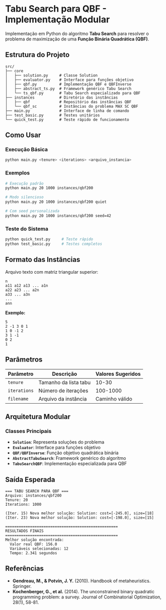 # Tabu Search para QBF - Implementação Modular

Implementação em Python do algoritmo **Tabu Search** para resolver o problema de maximização de uma **Função Binária Quadrática (QBF)**.

## Estrutura do Projeto

```
src/
├── core
│	├── solution.py     # Classe Solution
│	├── evaluator.py    # Interface para funções objetivo
│	├── qbf.py          # Implementação QBF e QBFInverse
│	├── abstract_ts.py  # Framework genérico Tabu Search
│	└── ts_qbf.py       # Tabu Search especializado para QBF
├── instances			# Diretório das instâncias
│	├── qbf				# Repositório das instâncias QBF
│	└── qbf_sc			# Instâncias do problema MAX SC QBF
├── main.py             # Interface de linha de comando
├── test_basic.py       # Testes unitários
└── quick_test.py       # Teste rápido de funcionamento
```

## Como Usar

### Execução Básica
```bash
python main.py <tenure> <iterations> <arquivo_instancia>
```

### Exemplos
```bash
# Execução padrão
python main.py 20 1000 instances/qbf200

# Modo silencioso
python main.py 20 1000 instances/qbf200 quiet

# Com seed personalizada
python main.py 20 1000 instances/qbf200 seed=42
```

### Teste do Sistema
```bash
python quick_test.py     # Teste rápido
python test_basic.py     # Testes completos
```

## Formato das Instâncias

Arquivo texto com matriz triangular superior:

```
n
a11 a12 a13 ... a1n
a22 a23 ... a2n
a33 ... a3n
...
ann
```

**Exemplo:**
```
5
2 -1 3 0 1
1 0 -1 2
3 1 -1
0 2
1
```

## Parâmetros

| Parâmetro | Descrição | Valores Sugeridos |
|-----------|-----------|-------------------|
| `tenure` | Tamanho da lista tabu | 10-30 |
| `iterations` | Número de iterações | 100-1000 |
| `filename` | Arquivo da instância | Caminho válido |

## Arquitetura Modular

### Classes Principais
- **`Solution`**: Representa soluções do problema
- **`Evaluator`**: Interface para funções objetivo
- **`QBF/QBFInverse`**: Função objetivo quadrática binária
- **`AbstractTabuSearch`**: Framework genérico do algoritmo
- **`TabuSearchQBF`**: Implementação especializada para QBF

## Saída Esperada

```
=== TABU SEARCH PARA QBF ===
Arquivo: instances/qbf200
Tenure: 20
Iterations: 1000

(Iter. 15) Nova melhor solução: Solution: cost=[-245.0], size=[18]
(Iter. 23) Nova melhor solução: Solution: cost=[-198.0], size=[15]

==================================================
RESULTADOS FINAIS
==================================================
Melhor solução encontrada:
  Valor real QBF: 156.0
  Variáveis selecionadas: 12
  Tempo: 2.341 segundos
```


## Referências

- **Gendreau, M., & Potvin, J. Y.** (2010). Handbook of metaheuristics. Springer.
- **Kochenberger, G., et al.** (2014). The unconstrained binary quadratic programming problem: a survey. Journal of Combinatorial Optimization, 28(1), 58-81.
